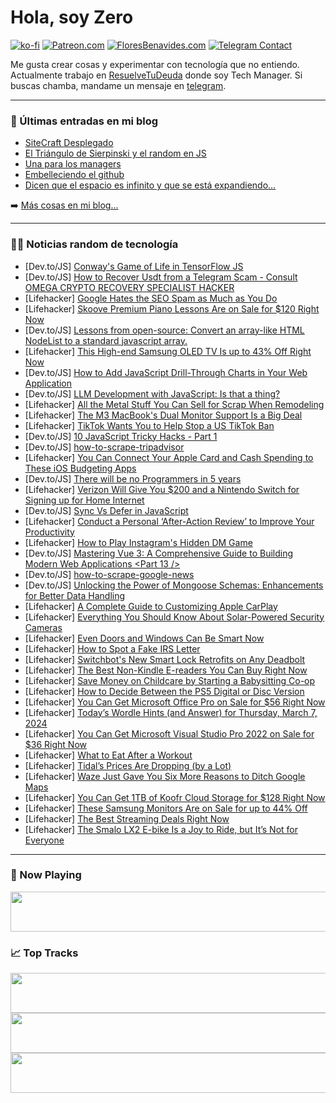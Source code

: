 # Hola, soy Zero

[![ko-fi](https://ko-fi.com/img/githubbutton_sm.svg)](https://ko-fi.com/J3J4N0LUK)
[![Patreon.com](https://img.shields.io/endpoint.svg?url=https%3A%2F%2Fshieldsio-patreon.vercel.app%2Fapi%3Fusername%3Dzerodragon%26type%3Dpatrons&style=for-the-badge)](https://patreon.com/zerodragon)
[![FloresBenavides.com](https://img.shields.io/website?down_message=oops&label=MiBlog&style=for-the-badge&up_message=online&url=https%3A%2F%2Ffloresbenavides.com)](https://floresbenavides.com)
[![Telegram Contact](https://img.shields.io/badge/escr%C3%ADbeme-ZeroDragon-%2326A5E4?style=for-the-badge&logo=telegram)](https://t.me/zerodragon)

Me gusta crear cosas y experimentar con tecnología que no entiendo.
Actualmente trabajo en [ResuelveTuDeuda](http://github.com/resuelve) donde soy Tech Manager.
Si buscas chamba, mandame un mensaje en [telegram](https://t.me/zerodragon).

---

### 📕 Últimas entradas en mi blog
<!-- BLOG-POST-LIST:START -->
- [SiteCraft Desplegado](https://floresbenavides.com/sitecraft-desplegado/)
- [El Triángulo de Sierpinski y el random en JS](https://floresbenavides.com/el-triangulo-de-sierpinski-y-el-random-en-js/)
- [Una para los managers](https://floresbenavides.com/una-para-los-managers/)
- [Embelleciendo el github](https://floresbenavides.com/embelleciendo-el-github/)
- [Dicen que el espacio es infinito y que se está expandiendo…](https://floresbenavides.com/dicen-que-el-espacio-es-infinito-y-que-se-esta-expandiendo/)
<!-- BLOG-POST-LIST:END -->

➡️ [Más cosas en mi blog...](https://floresbenavides.com)

---

### 👨‍💻 Noticias random de tecnología
<!-- TECH-POSTS:START -->
- [Dev.to/JS] [Conway&#39;s Game of Life in TensorFlow JS](https://dev.to/jgracie52/conways-game-of-life-in-tensorflow-js-3hdf)
- [Dev.to/JS] [How to Recover Usdt from a Telegram Scam - Consult OMEGA CRYPTO RECOVERY SPECIALIST HACKER](https://dev.to/moyesskye1/how-to-recover-usdt-from-a-telegram-scam-consult-omega-crypto-recovery-specialist-hacker-1h6h)
- [Lifehacker] [Google Hates the SEO Spam as Much as You Do](https://lifehacker.com/tech/google-hates-seo-spam-as-much-as-you-do)
- [Lifehacker] [Skoove Premium Piano Lessons Are on Sale for $120 Right Now](https://lifehacker.com/entertainment/skoove-premium-piano-lessons-sale)
- [Dev.to/JS] [Lessons from open-source: Convert an array-like HTML NodeList to a standard javascript array.](https://dev.to/ramunarasinga/lessons-from-open-source-convert-an-array-like-html-nodelist-to-a-standard-javascript-array-5ee9)
- [Lifehacker] [This High-end Samsung OLED TV Is up to 43% Off Right Now](https://lifehacker.com/tech/samsung-s95c-oled-tv-sale)
- [Dev.to/JS] [How to Add JavaScript Drill-Through Charts in Your Web Application](https://dev.to/mescius/how-to-add-javascript-drill-through-charts-in-your-web-application-58ie)
- [Dev.to/JS] [LLM Development with JavaScript: Is that a thing?](https://dev.to/jorshali/the-busy-javascript-developers-guide-to-generative-ai-4omo)
- [Lifehacker] [All the Metal Stuff You Can Sell for Scrap When Remodeling](https://lifehacker.com/money/all-the-metal-stuff-you-can-sell-for-scrap-when-remodeling)
- [Lifehacker] [The M3 MacBook&#39;s Dual Monitor Support Is a Big Deal](https://lifehacker.com/tech/m3-macbook-air-dual-monitor-support)
- [Lifehacker] [TikTok Wants You to Help Stop a US TikTok Ban](https://lifehacker.com/tech/tiktok-bill-ban-in-the-us)
- [Dev.to/JS] [10 JavaScript Tricky Hacks - Part 1](https://dev.to/sayuj/10-javascript-tricky-hacks-part-1-52dl)
- [Dev.to/JS] [how-to-scrape-tripadvisor](https://dev.to/crawlbase/how-to-scrape-tripadvisor-5d0l)
- [Lifehacker] [You Can Connect Your Apple Card and Cash Spending to These iOS Budgeting Apps](https://lifehacker.com/tech/how-to-connect-your-apple-card-to-ios-budgeting-apps)
- [Dev.to/JS] [There will be no Programmers in 5 years](https://dev.to/sufian/there-will-be-no-programmers-in-5-years-2o61)
- [Lifehacker] [Verizon Will Give You $200 and a Nintendo Switch for Signing up for Home Internet](https://lifehacker.com/entertainment/verizon-wants-to-give-you-a-free-nintendo-switch)
- [Dev.to/JS] [Sync Vs Defer in JavaScript](https://dev.to/gabby1234/sync-vs-defer-in-javascript-16n6)
- [Lifehacker] [Conduct a Personal ‘After-Action Review’ to Improve Your Productivity](https://lifehacker.com/work/conduct-personal-after-action-review-to-improve-productivity)
- [Lifehacker] [How to Play Instagram&#39;s Hidden DM Game](https://lifehacker.com/tech/how-to-play-instagrams-hidden-dm-game)
- [Dev.to/JS] [Mastering Vue 3: A Comprehensive Guide to Building Modern Web Applications &lt;Part 13 /&gt;](https://dev.to/hanytaha61/mastering-vue-3-a-comprehensive-guide-to-building-modern-web-applications-3m94)
- [Dev.to/JS] [how-to-scrape-google-news](https://dev.to/crawlbase/how-to-scrape-google-news-mpi)
- [Dev.to/JS] [Unlocking the Power of Mongoose Schemas: Enhancements for Better Data Handling](https://dev.to/justinjdaniel/unlocking-the-power-of-mongoose-schemas-enhancements-for-better-data-handling-l1g)
- [Lifehacker] [A Complete Guide to Customizing Apple CarPlay](https://lifehacker.com/tech/a-complete-guide-to-customizing-apple-carplay)
- [Lifehacker] [Everything You Should Know About Solar-Powered Security Cameras](https://lifehacker.com/home/everything-about-solar-security-cameras)
- [Lifehacker] [Even Doors and Windows Can Be Smart Now](https://lifehacker.com/tech/best-smart-doors-and-windows)
- [Lifehacker] [How to Spot a Fake IRS Letter](https://lifehacker.com/how-to-spot-a-fake-irs-letter)
- [Lifehacker] [Switchbot&#39;s New Smart Lock Retrofits on Any Deadbolt](https://lifehacker.com/tech/switchbot-launches-retrofit-smart-lock)
- [Lifehacker] [The Best Non-Kindle E-readers You Can Buy Right Now](https://lifehacker.com/tech/best-non-kindle-ereaders)
- [Lifehacker] [Save Money on Childcare by Starting a Babysitting Co-op](https://lifehacker.com/family/how-to-form-a-babysitting-co-op)
- [Lifehacker] [How to Decide Between the PS5 Digital or Disc Version](https://lifehacker.com/entertainment/ps5-digital-vs-disc)
- [Lifehacker] [You Can Get Microsoft Office Pro on Sale for $56 Right Now](https://lifehacker.com/microsoft-office-2021-sale)
- [Lifehacker] [Today’s Wordle Hints &lpar;and Answer&rpar; for Thursday, March 7, 2024](https://lifehacker.com/entertainment/wordle-hint-answer-today)
- [Lifehacker] [You Can Get Microsoft Visual Studio Pro 2022 on Sale for $36 Right Now](https://lifehacker.com/tech/microsoft-visual-studio-2022-sale)
- [Lifehacker] [What to Eat After a Workout](https://lifehacker.com/health/what-to-eat-after-a-workout)
- [Lifehacker] [Tidal’s Prices Are Dropping &lpar;by a Lot&rpar;](https://lifehacker.com/tech/tidal-price-drop)
- [Lifehacker] [Waze Just Gave You Six More Reasons to Ditch Google Maps](https://lifehacker.com/tech/new-waze-maps-features)
- [Lifehacker] [You Can Get 1TB of Koofr Cloud Storage for $128 Right Now](https://lifehacker.com/tech/koofr-cloud-storage)
- [Lifehacker] [These Samsung Monitors Are on Sale for up to 44% Off](https://lifehacker.com/tech/samsung-monitor-sale)
- [Lifehacker] [The Best Streaming Deals Right Now](https://lifehacker.com/best-streaming-deals)
- [Lifehacker] [The Smalo LX2 E-bike Is a Joy to Ride, but It’s Not for Everyone](https://lifehacker.com/tech/smalo-lx2-ebike-review)<!-- TECH-POSTS:END -->

---

### 🎵 Now Playing
<a href="https://spotify-now-playing-dun.vercel.app/now-playing?open"><img src="https://spotify-now-playing-dun.vercel.app/now-playing" width="540" height="64"></a>

### 📈 Top Tracks
<a href="https://spotify-now-playing-dun.vercel.app/top-tracks?i=1&open"><img src="https://spotify-now-playing-dun.vercel.app/top-tracks?i=1" width="540" height="64"></a>
<a href="https://spotify-now-playing-dun.vercel.app/top-tracks?i=2&open"><img src="https://spotify-now-playing-dun.vercel.app/top-tracks?i=2" width="540" height="64"></a>
<a href="https://spotify-now-playing-dun.vercel.app/top-tracks?i=3&open"><img src="https://spotify-now-playing-dun.vercel.app/top-tracks?i=3" width="540" height="64"></a>
